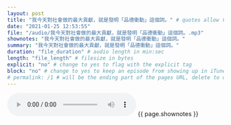```yaml
---
layout: post
title: "我今天對社會做的最大貢獻，就是發明「品德衝動」這個詞。" # quotes allow forbidden characters like the colon
date: "2021-01-25 12:53:55"
file: "/audio/我今天對社會做的最大貢獻，就是發明「品德衝動」這個詞。.mp3"
shownotes: "我今天對社會做的最大貢獻，就是發明「品德衝動」這個詞。"
summary: "我今天對社會做的最大貢獻，就是發明「品德衝動」這個詞。"
duration: "file_duration" # audio length in min:sec
length: "file_length" # filesize in bytes
explicit: "no" # change to yes to flag with the explicit tag
block: "no" # change to yes to keep an episode from showing up in iTunes
# permalink: /1 # will be the ending part of the pages URL, delete to default to the title
---
```


<audio controls>
<source src="{{site.url}}{{site.baseurl}}{{ page.file }}" type="audio/x-mp3">
Your browser does not support the audio element.
</audio>
{{ page.shownotes }}

